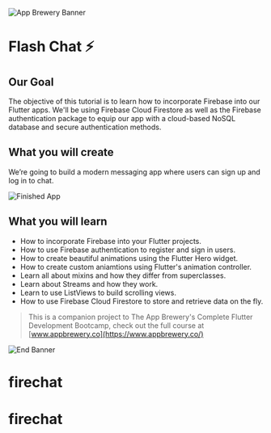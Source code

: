![App Brewery Banner](https://github.com/londonappbrewery/Images/blob/master/AppBreweryBanner.png)


# Flash Chat ⚡️

## Our Goal

The objective of this tutorial is to learn how to incorporate Firebase into our Flutter apps. We'll be using Firebase Cloud Firestore as well as the Firebase authentication package to equip our app with a cloud-based NoSQL database and secure authentication methods. 


## What you will create

We’re going to build a modern messaging app where users can sign up and log in to chat.

![Finished App](https://github.com/londonappbrewery/Images/blob/master/flash_chat_flutter_demo.gif)

## What you will learn

- How to incorporate Firebase into your Flutter projects.
- How to use Firebase authentication to register and sign in users.
- How to create beautiful animations using the Flutter Hero widget.
- How to create custom aniamtions using Flutter's animation controller. 
- Learn all about mixins and how they differ from superclasses.
- Learn about Streams and how they work.
- Learn to use ListViews to build scrolling views.
- How to use Firebase Cloud Firestore to store and retrieve data on the fly.



>This is a companion project to The App Brewery's Complete Flutter Development Bootcamp, check out the full course at [www.appbrewery.co](https://www.appbrewery.co/)

![End Banner](https://github.com/londonappbrewery/Images/blob/master/readme-end-banner.png)
# firechat
# firechat
